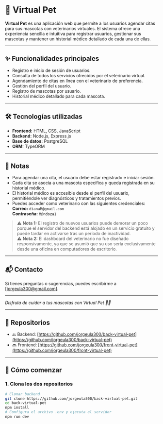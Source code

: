 # 🐾 Virtual Pet

**Virtual Pet** es una aplicación web que permite a los usuarios agendar citas para sus mascotas con veterinarios virtuales. El sistema ofrece una experiencia sencilla e intuitiva para registrar usuarios, gestionar sus mascotas y mantener un historial médico detallado de cada una de ellas.

---

## ✨ Funcionalidades principales

- Registro e inicio de sesión de usuarios.
- Consulta de todos los servicios ofrecidos por el veterinario virtual.
- Agendamiento de citas en línea con el veterinario de preferencia.
- Gestión del perfil del usuario.
- Registro de mascotas por usuario.
- Historial médico detallado para cada mascota.

---

## 🛠 Tecnologías utilizadas

- **Frontend:** HTML, CSS, JavaScript  
- **Backend:** Node.js, Express.js  
- **Base de datos:** PostgreSQL  
- **ORM:** TypeORM  

---



## 📌 Notas

- Para agendar una cita, el usuario debe estar registrado e iniciar sesión.
- Cada cita se asocia a una mascota específica y queda registrada en su historial médico.
- El historial médico es accesible desde el perfil del usuario, permitiéndole ver diagnósticos y tratamientos previos.
- Puedes acceder como veterinario con las siguientes credenciales:  
  **Correo:** `dianaM@gmail.com`  
  **Contraseña:** `M@ndoza1`

> ⚠️ **Nota 1:** El registro de nuevos usuarios puede demorar un poco porque el servidor del backend está alojado en un servicio gratuito y puede tardar en activarse tras un período de inactividad.  
> ⚠️ **Nota 2:** El dashboard del veterinario no fue diseñado responsivamente, ya que se asumió que su uso sería exclusivamente desde una oficina en computadores de escritorio.


---


## 📬 Contacto

Si tienes preguntas o sugerencias, puedes escribirme a [jorgeula300@gmail.com].

---

_Disfruta de cuidar a tus mascotas con Virtual Pet 🐶🐱_

---

## 📂 Repositorios

- 🔙 Backend: [https://github.com/jorgeula300/back-virtual-pet](https://github.com/jorgeula300/back-virtual-pet)
- 🔜 Frontend: [https://github.com/jorgeula300/front-virtual-pet](https://github.com/jorgeula300/front-virtual-pet)

---

## 🚀 Cómo comenzar

### 1. Clona los dos repositorios

```bash
# Clonar backend
git clone https://github.com/jorgeula300/back-virtual-pet.git
cd back-virtual-pet
npm install
# Configura el archivo .env y ejecuta el servidor
npm run dev
